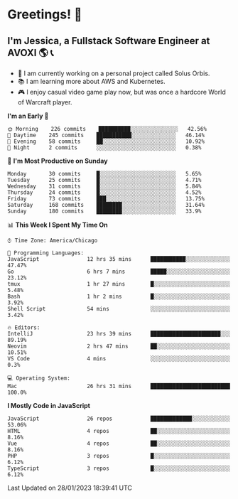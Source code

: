 # Greetings! 🧠

## I'm Jessica, a Fullstack Software Engineer at AVOXI 🌎 📞

- 🌟 I am currently working on a personal project called Solus Orbis.
- 📚 I am learning more about AWS and Kubernetes.
- 🎮 I enjoy casual video game play now, but was once a hardcore World of Warcraft player.

<!--START_SECTION:waka-->
**I'm an Early 🐤** 

```text
🌞 Morning    226 commits    ██████████░░░░░░░░░░░░░░░   42.56% 
🌆 Daytime    245 commits    ███████████░░░░░░░░░░░░░░   46.14% 
🌃 Evening    58 commits     ██░░░░░░░░░░░░░░░░░░░░░░░   10.92% 
🌙 Night      2 commits      ░░░░░░░░░░░░░░░░░░░░░░░░░   0.38%

```
📅 **I'm Most Productive on Sunday** 

```text
Monday       30 commits     █░░░░░░░░░░░░░░░░░░░░░░░░   5.65% 
Tuesday      25 commits     █░░░░░░░░░░░░░░░░░░░░░░░░   4.71% 
Wednesday    31 commits     █░░░░░░░░░░░░░░░░░░░░░░░░   5.84% 
Thursday     24 commits     █░░░░░░░░░░░░░░░░░░░░░░░░   4.52% 
Friday       73 commits     ███░░░░░░░░░░░░░░░░░░░░░░   13.75% 
Saturday     168 commits    ████████░░░░░░░░░░░░░░░░░   31.64% 
Sunday       180 commits    ████████░░░░░░░░░░░░░░░░░   33.9%

```


📊 **This Week I Spent My Time On** 

```text
⌚︎ Time Zone: America/Chicago

💬 Programming Languages: 
JavaScript               12 hrs 35 mins      ███████████░░░░░░░░░░░░░░   47.47% 
Go                       6 hrs 7 mins        █████░░░░░░░░░░░░░░░░░░░░   23.12% 
tmux                     1 hr 27 mins        █░░░░░░░░░░░░░░░░░░░░░░░░   5.48% 
Bash                     1 hr 2 mins         █░░░░░░░░░░░░░░░░░░░░░░░░   3.92% 
Shell Script             54 mins             ░░░░░░░░░░░░░░░░░░░░░░░░░   3.42%

🔥 Editors: 
IntelliJ                 23 hrs 39 mins      ██████████████████████░░░   89.19% 
Neovim                   2 hrs 47 mins       ██░░░░░░░░░░░░░░░░░░░░░░░   10.51% 
VS Code                  4 mins              ░░░░░░░░░░░░░░░░░░░░░░░░░   0.3%

💻 Operating System: 
Mac                      26 hrs 31 mins      █████████████████████████   100.0%

```

**I Mostly Code in JavaScript** 

```text
JavaScript               26 repos            █████████████░░░░░░░░░░░░   53.06% 
HTML                     4 repos             ██░░░░░░░░░░░░░░░░░░░░░░░   8.16% 
Vue                      4 repos             ██░░░░░░░░░░░░░░░░░░░░░░░   8.16% 
PHP                      3 repos             █░░░░░░░░░░░░░░░░░░░░░░░░   6.12% 
TypeScript               3 repos             █░░░░░░░░░░░░░░░░░░░░░░░░   6.12%

```



 Last Updated on 28/01/2023 18:39:41 UTC
<!--END_SECTION:waka-->

<!--
**jessikuh/jessikuh** is a ✨ _special_ ✨ repository because its `README.md` (this file) appears on your GitHub profile.

Here are some ideas to get you started:

- 🔭 I’m currently working on ...
- 🌱 I’m currently learning ...
- 👯 I’m looking to collaborate on ...
- 🤔 I’m looking for help with ...
- 💬 Ask me about ...
- 📫 How to reach me: ...
- 😄 Pronouns: ...
- ⚡ Fun fact: ...
-->
